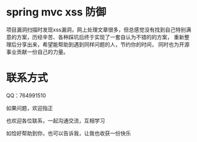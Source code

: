 # spring mvc xss 防御

项目漏洞扫描时发现xss漏洞，网上处理文章很多，但总感觉没有找到自己特别满意的方案，历经辛苦、各种踩坑后终于实现了一套自认为不错的的方案，
重新整理后分享出来，希望能帮助到遇到同样问题的人，节约你的时间， 同时也为开源事业贡献一份自己的力量。


# 联系方式
QQ：764991510

如果问题，欢迎指正

也欢迎各位联系，一起沟通交流，互相学习

如恰好帮助到你，也可以告诉我，让我也收获一份快乐
